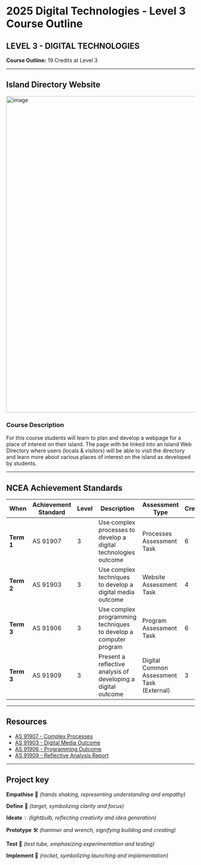 # 2025 Digital Technologies - Level 3 Course Outline

## LEVEL 3 - DIGITAL TECHNOLOGIES

**Course Outline:** 19 Credits at Level 3

---

## Island Directory Website

<img width="844" alt="image" src="https://github.com/user-attachments/assets/dc44d895-691c-4d4d-8639-3fbab6712b90" />

### Course Description

For this course students will learn to plan and develop a webpage for a place of interest on their island. The page with be linked into an Island Web Directory where users (locals & visitors) will be able to visit the directory and learn more about various places of interest on the island as developed by students.

---

## NCEA Achievement Standards

| When       | Achievement Standard | Level | Description                                              | Assessment Type                     | Credits |
|------------|----------------------|-------|----------------------------------------------------------|-------------------------------------|---------|
| **Term 1** | AS 91907             | 3     | Use complex processes to develop a digital technologies outcome | Processes Assessment Task | 6       |
| **Term 2** | AS 91903             | 3     | Use complex techniques to develop a digital media outcome | Website Assessment Task             | 4       |
| **Term 3** | AS 91906             | 3     | Use complex programming techniques to develop a computer program | Program Assessment Task             | 6       |
| **Term 3** | AS 91909             | 3     | Present a reflective analysis of developing a digital outcome | Digital Common Assessment Task (External) | 3       |

---

## Resources

- [AS 91907 - Complex Processes](https://www.nzqa.govt.nz/nqfdocs/ncea-resource/achievements/2019/as91907.pdf)
- [AS 91903 - Digital Media Outcome](https://www.nzqa.govt.nz/nqfdocs/ncea-resource/achievements/2019/as91903.pdf)
- [AS 91906 - Programming Outcome](https://www.nzqa.govt.nz/nqfdocs/ncea-resource/achievements/2019/as91906.pdf)
- [AS 91909 - Reflective Analysis Report](https://www.nzqa.govt.nz/nqfdocs/ncea-resource/achievements/2019/as91909.pdf)

---

## Project key

**Empathise** 🤝 *(hands shaking, representing understanding and empathy)*

**Define** 🎯 *(target, symbolizing clarity and focus)*

**Ideate** 💡 *(lightbulb, reflecting creativity and idea generation)*

**Prototype** 🛠️ *(hammer and wrench, signifying building and creating)*

**Test** 🧪 *(test tube, emphasizing experimentation and testing)*

**Implement** 🚀 *(rocket, symbolizing launching and implementation)*

